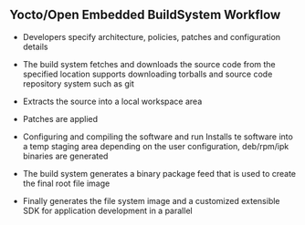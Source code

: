 ## Yocto/Open Embedded BuildSystem Workflow

- Developers specify architecture, policies, patches and configuration details

- The build system fetches and downloads the source code from the specified location supports downloading torballs and source code repository system such as git

- Extracts the source into a local workspace area

- Patches are applied 

- Configuring and compiling the software and run
Installs te software into a temp staging area depending on the user configuration, deb/rpm/ipk binaries are generated

- The build system generates a binary package feed that is used to create the final root file image

- Finally generates the file system image and a customized extensible SDK for application development in a parallel
